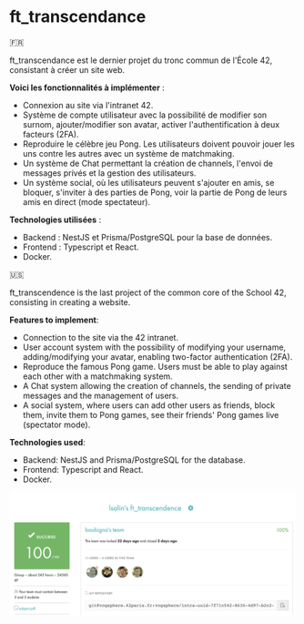 # ft_transcendance

🇫🇷

ft_transcendance est le dernier projet du tronc commun de l'École 42, consistant à créer un site web.

__Voici les fonctionnalités à implémenter__ :

* Connexion au site via l'intranet 42.
* Système de compte utilisateur avec la possibilité de modifier son surnom, ajouter/modifier son avatar, activer l'authentification à deux facteurs (2FA).
* Reproduire le célèbre jeu Pong. Les utilisateurs doivent pouvoir jouer les uns contre les autres avec un système de matchmaking.
* Un système de Chat permettant la création de channels, l'envoi de messages privés et la gestion des utilisateurs.
* Un système social, où les utilisateurs peuvent s'ajouter en amis, se bloquer, s'inviter à des parties de Pong, voir la partie de Pong de leurs amis en direct (mode spectateur).

__Technologies utilisées__ :

* Backend : NestJS et Prisma/PostgreSQL pour la base de données.
* Frontend : Typescript et React.
* Docker.

🇺🇸

ft_transcendence is the last project of the common core of the School 42, consisting in creating a website.

__Features to implement__:

* Connection to the site via the 42 intranet.
* User account system with the possibility of modifying your username, adding/modifying your avatar, enabling two-factor authentication (2FA).
* Reproduce the famous Pong game. Users must be able to play against each other with a matchmaking system.
* A Chat system allowing the creation of channels, the sending of private messages and the management of users.
* A social system, where users can add other users as friends, block them, invite them to Pong games, see their friends' Pong games live (spectator mode).

__Technologies used__:

* Backend: NestJS and Prisma/PostgreSQL for the database.
* Frontend: Typescript and React.
* Docker.

![Rating](rating.png)
